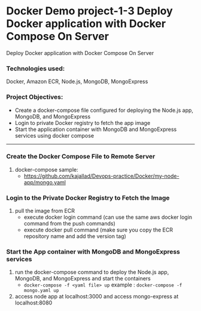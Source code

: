 # Docker Demo project-1-3 Deploy Docker application with Docker Compose On Server

Deploy Docker application with Docker Compose On Server

### Technologies used:
Docker, Amazon ECR, Node.js, MongoDB, MongoExpress

### Project Objectives:
- Create a docker-compose file configured for deploying the Node.js app, MongoDB,  and MongoExpress
- Login to private Docker registry to fetch the app image
- Start the application container with MongoDB and MongoExpress services using docker compose
---
### Create the Docker Compose File to Remote Server
1. docker-compose sample:
    - https://github.com/kajallad/Devops-practice/Docker/my-node-app/mongo.yaml

### Login to the Private Docker Registry to Fetch the Image
1. pull the image from ECR
    - execute docker login command (can use the same aws docker login command from the push commands)
    - execute docker pull command (make sure you copy the ECR repository name and add the version tag)

### Start the App container with MongoDB and MongoExpress services
1. run the docker-compose command to deploy the Node.js app, MongoDB, and MongoExpress and start the containers
    - `docker-compose -f <yaml file> up`
    example : `docker-compose -f mongo.yaml up`
2. access node app at localhost:3000 and access mongo-express at localhost:8080